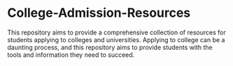 # College-Admission-Resources
This repository aims to provide a comprehensive collection of resources for students applying to colleges and universities. Applying to college can be a daunting process, and this repository aims to provide students with the tools and information they need to succeed.
